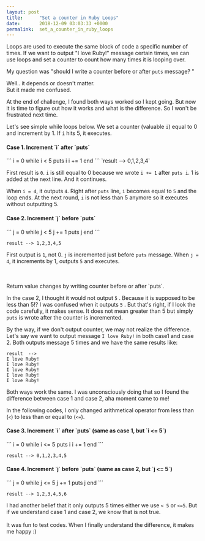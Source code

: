 ```yaml
---
layout: post
title:      "Set a counter in Ruby Loops"
date:       2018-12-09 03:03:33 +0000
permalink:  set_a_counter_in_ruby_loops
---
```


Loops are used to execute the same block of code a specific number of times. If we want to output "I love Ruby!" message certain times, we can use loops and set a counter to count how many times it is looping over.

My question was "should I write a counter before or after `puts` message? "

Well.. it depends or doesn't matter. <br>
But it made me confused.

At the end of challenge, I found both ways worked so I kept going.
But now it is time to figure out how it works and what is the difference. So I won't be frustrated next time.

Let's see simple while loops below.
We set a counter (valuable `i`) equal to 0 and increment by 1. If `i` hits 5, it executes.

<h4>Case 1.  Increment `i` after `puts` </h4>
```
i = 0
while i < 5
  puts i
  i += 1
end
```
`result --> 0,1,2,3,4`

First result is `0`. `i` is still equal to 0 because we wrote `i += 1` after `puts i`.
1 is added at the next line. And it continues.

When `i = 4`, it outputs `4`. Right after `puts` line, `i` becomes equal to `5` and the loop ends. At the next round, `i` is not less than 5 anymore so it executes without outputting 5.

<h4>Case 2. Increment `j` before `puts`</h4>
```
j = 0
while j < 5
  j += 1
  puts j
end
```

`result --> 1,2,3,4,5`

First output is `1`, not 0.  `j` is incremented just before `puts` message.
When `j = 4`, it increments by 1, outputs `5` and executes.

<br>
<br>
Return value changes by writing counter before or after `puts`.

In the case 2, I thought it would not output `5` . Because it is supposed to be less than 5!?  I was confused when it outputs `5` . But that's right, if I look the code carefully, it makes sense. It does not mean greater than 5 but simply `puts` is wrote after the counter is incremented.

By the way, if we don't output counter, we may not realize the difference.
Let's say we want to output message `I love Ruby!` in both case1 and case 2. Both outputs message 5 times and we have the same results like:


```
result  -->
I love Ruby!
I love Ruby!
I love Ruby!
I love Ruby!
I love Ruby!
```

Both ways work the same. I was unconsciously doing that so I found the difference between case 1 and case 2, aha moment came to me!

In the following codes, I only changed arithmetical operator from less than (`<`) to less than or equal to (`<=`).

<h4>Case 3.  Increment `i` after `puts` (same as case 1, but `i <= 5`)</h4>
```
i = 0
while i <= 5
  puts i
  i += 1
end
```

`result --> 0,1,2,3,4,5`


<h4>Case 4. Increment `j` before `puts` (same as case 2, but `j <= 5`)</h4>
```
j = 0
while j <= 5
  j += 1
  puts j
end
```

`result --> 1,2,3,4,5,6`

I had another belief that it only outputs 5 times either we use `< 5` or `<=5`. But if we understand case 1 and case 2, we know that is not true.
<br>
<br>
It was fun to test codes.
When I finally understand the difference, it makes me happy :)

